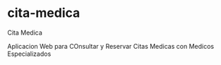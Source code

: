 # cita-medica
Cita Medica

Aplicacion Web para COnsultar y Reservar Citas Medicas con Medicos Especializados


